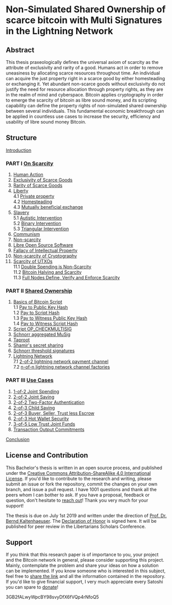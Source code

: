 # Non-Simulated Shared Ownership of scarce bitcoin with Multi Signatures in the Lightning Network

## Abstract

This thesis praxeologically defines the universal axiom of scarcity as the attribute of exclusivity and rarity of a good. Humans act in order to remove uneasiness by allocating scarce resources throughout time. An individual can acquire the just property right in a scarce good by either homesteading or exchanging it. Yet abundant non-scarce goods without exclusivity do not justify the need for resource allocation through property rights, as they are in the realm of mind and cyberspace. Bitcoin applies cryptography in order to emerge the scarcity of bitcoin as libre sound money, and its scripting capability can define the property rights of non-simulated shared ownership between several individuals. This fundamental economic breakthrough can be applied in countless use cases to increase the security, efficiency and usability of libre sound money Bitcoin.

## Structure

[Introduction](/Introduction.asciidoc)

### PART I [On Scarcity](/Scarcity.asciidoc)

1. [Human Action](/Scarceity.asciidoc#human-action)
2. [Exclusivity of Scarce Goods](/Scarceity.asciidoc#exclusivity-of-scarce-goods)
3. [Rarity of Scarce Goods](/Scarceity.asciidoc#rarity-of-scarce-goods)
4. [Liberty](/Scarcity.asciidoc#liberty)<br/>
   4.1 [Private property](/Scarcity.asciidoc#private-property)<br/>
   4.2 [Homesteading](/Scarcity.asciidoc#homesteading)<br/>
   4.3 [Mutually beneficial exchange](/Scarcity.asciidoc#mutually-beneficial-exchange)
5. [Slavery](/Scarcity.asciidoc#slavery)<br/>
   5.1 [Autistic Intervention](/Scarcity.asciidoc#autistic-intervention)<br/>
   5.2 [Binary Intervention](/Scarcity.asciidoc#binary-intervention)<br/>
   5.3 [Triangular Intervention](/Scarcity.asciidoc#triangular-intervention)
6. [Communism](/Scarcity.asciidoc#communism)
7. [Non-scarcity](/Scarcity.asciidoc#non-scarcity)
8. [Libre Open Source Software](/Scarcity.asciidoc#libre-open-source-software)
9. [Fallacy of Intellectual Property](/Scarcity.asciidoc#fallacy-of-intellectual-property)
10. [Non-scarcity of Cryptography](/Scarcity.asciidoc#non-scarcity-of-cryptography)
11. [Scarcity of UTXOs](/Scarcity.asciidoc#scarcity-of-utxos)<br/>
    11.1 [Double Spending is Non-Scarcity](/Scarcity.asciidoc#double-spending-is-non-scarcity)<br/>
    11.2 [Bitcoin Halving and Scarcity](/Scarcity.asciidoc#bitcoin-halving-and-scarcity)<br/>
    11.3 [Full Nodes Define, Verify and Enforce Scarcity](/Scarcity.asciidoc#full-nodes-define,-verify-and-enforce-scarcity)

### PART II [Shared Ownership](/SharedOwnership.asciidoc)

1. [Basics of Bitcoin Script](/SharedOwnership.asciidoc/basics-of-bitcoin-script)<br/>
   1.1 [Pay to Public Key Hash](SharedOwnership.asciidoc#pay-to-public-key-hash)<br/>
   1.2 [Pay to Script Hash](/SharedOwnership.asciidoc#pay-to-script-hash)<br/>
   1.3 [Pay to Witness Public Key Hash](/SharedOwnership.asciidoc#pay-to-witness-public-key-hash)<br/>
   1.4 [Pay to Witness Script Hash](/SharedOwnership.asciidoc#pay-to-witness-script-hash)
2. [Script OP_CHECKMULTISIG](/SharedOwnership.asciidoc#script-multi-signatures)
3. [Schnorr aggregated MuSig](/SharedOwnership.asciidoc#schnorr-signatures)
4. [Taproot](/SharedOwnership.asciidoc#taproot)
5. [Shamir's secret sharing](/SharedOwnership.asciidoc#shamir’s-secret-sharing-scheme)
6. [Schnorr threshold signatures](/SharedOwnership.asciidoc#schnorr-threshold-signatures)
7. [Lightning Network](/SharedOwnership.asciidoc#lightning-network)<br/>
   7.1 [2-of-2 lightning network payment channel](/SharedOwnership.asciidoc#2-of-2-lightning-network-payment-channel)<br/>
   7.2 [n-of-n lightning network channel factories](/SharedOwnership.asciidoc#n-of-n-multi-party-channel-factories)

### PART III [Use Cases](/UseCase.asciidoc)

1. [1-of-2 Joint Spending](/UseCase.asciidoc#1-of-2-joint-spending)
2. [2-of-2 Joint Saving](/UseCase.asciidoc#2-of-2-joint-saving)
3. [2-of-2 Two-Factor Authentication](/UseCase.asciidoc#2-of-2-two-factor-authentication)
4. [2-of-3 Child Saving](/UseCase.asciidoc#2-of-3-child-saving)
5. [2-of-3 Buyer, Seller, Trust less Escrow](/UseCase.asciidoc#2-of-3-buyer-seller-trust-less-escrow)
6. [2-of-3 Hot Wallet Security](/UseCase.asciidoc#2-of-3-hot-wallet-security)
7. [3-of-5 Low Trust Joint Funds](/UseCase.asciidoc#3-of-5-lowtrust-joint-funds)
8. [Transaction Output Commitments](/UseCase.asciidoc#transaction-output-commitments)

[Conclusion](/Conclusion.asciidoc)

## License and Contribution

This Bachelor's thesis is written in an open source process, and published under the [Creative Commons Attribution-ShareAlike 4.0 International License](https://creativecommons.org/licenses/by/4.0/legalcode). If you'd like to contribute to the research and writing, please submit an issue or fork the repository, commit the changes on your own branch, and issue a pull request. I have 1001 questions and thank all the peers whom I can bother to ask. If you have a proposal, feedback or question, don't hesitate to [reach out](https://towardsliberty.com/contact)! Thank you very much for your support!

The thesis is due on July 1st 2019 and written under the direction of [Prof. Dr. Bernd Kaltenhaeuser](https://www.dhbw-vs.de/hochschule/mitarbeitende/bernd-kaltenhaeuser.html). The [Declaration of Honor](/DeclarationOfHonor.asciidoc) is signed here. It will be published for peer review in the Libertarians Scholars Conference.

## Support

If you think that this research paper is of importance to you, your project and the Bitcoin network in general, please consider supporting this project. Mainly, contemplate the problem and share your ideas on how a solution can be implemented. If you know someone who is interested in this subject, feel free to [share the link](https://github.com/MaxHillebrand/LightningMultiSig/) and all the information contained in the repository. If you'd like to give financial support, I very much appreciate every Satoshi you can spare to [donate](https://tallyco.in/HillebrandMax)!

3GB2fALwyWpcBY98svyDfX6fVQp4rNfoQ5
